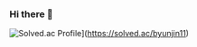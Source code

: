### Hi there 👋

<!--
**Byun-Jaejin/Byun-Jaejin** is a ✨ _special_ ✨ repository because its `README.md` (this file) appears on your GitHub profile.

Here are some ideas to get you started:

- 🔭 I’m currently working on ...
- 🌱 I’m currently learning ...
- 👯 I’m looking to collaborate on ...
- 🤔 I’m looking for help with ...
- 💬 Ask me about ...
- 📫 How to reach me: ...
- 😄 Pronouns: ...
- ⚡ Fun fact: ...
-->
![Solved.ac Profile](http://mazassumnida.wtf/api/generate_badge?boj=byunjin11)](https://solved.ac/byunjin11)
